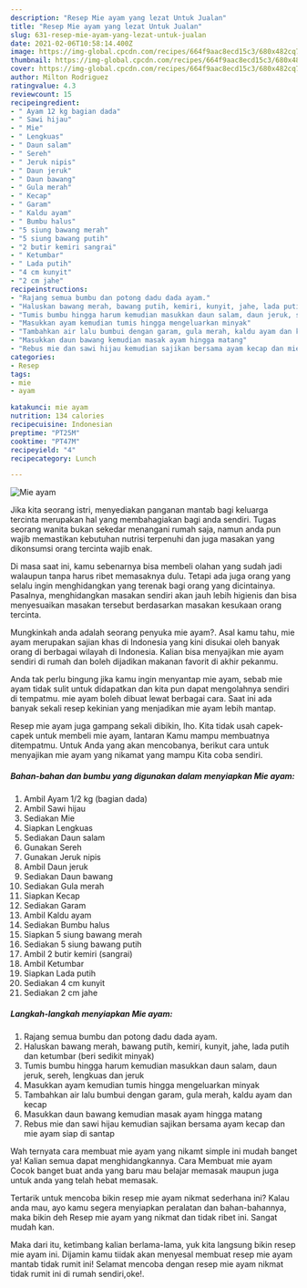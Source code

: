 ```yaml
---
description: "Resep Mie ayam yang lezat Untuk Jualan"
title: "Resep Mie ayam yang lezat Untuk Jualan"
slug: 631-resep-mie-ayam-yang-lezat-untuk-jualan
date: 2021-02-06T10:58:14.400Z
image: https://img-global.cpcdn.com/recipes/664f9aac8ecd15c3/680x482cq70/mie-ayam-foto-resep-utama.jpg
thumbnail: https://img-global.cpcdn.com/recipes/664f9aac8ecd15c3/680x482cq70/mie-ayam-foto-resep-utama.jpg
cover: https://img-global.cpcdn.com/recipes/664f9aac8ecd15c3/680x482cq70/mie-ayam-foto-resep-utama.jpg
author: Milton Rodriguez
ratingvalue: 4.3
reviewcount: 15
recipeingredient:
- " Ayam 12 kg bagian dada"
- " Sawi hijau"
- " Mie"
- " Lengkuas"
- " Daun salam"
- " Sereh"
- " Jeruk nipis"
- " Daun jeruk"
- " Daun bawang"
- " Gula merah"
- " Kecap"
- " Garam"
- " Kaldu ayam"
- " Bumbu halus"
- "5 siung bawang merah"
- "5 siung bawang putih"
- "2 butir kemiri sangrai"
- " Ketumbar"
- " Lada putih"
- "4 cm kunyit"
- "2 cm jahe"
recipeinstructions:
- "Rajang semua bumbu dan potong dadu dada ayam."
- "Haluskan bawang merah, bawang putih, kemiri, kunyit, jahe, lada putih dan ketumbar (beri sedikit minyak)"
- "Tumis bumbu hingga harum kemudian masukkan daun salam, daun jeruk, sereh, lengkuas dan jeruk"
- "Masukkan ayam kemudian tumis hingga mengeluarkan minyak"
- "Tambahkan air lalu bumbui dengan garam, gula merah, kaldu ayam dan kecap"
- "Masukkan daun bawang kemudian masak ayam hingga matang"
- "Rebus mie dan sawi hijau kemudian sajikan bersama ayam kecap dan mie ayam siap di santap"
categories:
- Resep
tags:
- mie
- ayam

katakunci: mie ayam 
nutrition: 134 calories
recipecuisine: Indonesian
preptime: "PT25M"
cooktime: "PT47M"
recipeyield: "4"
recipecategory: Lunch

---
```



![Mie ayam](https://img-global.cpcdn.com/recipes/664f9aac8ecd15c3/680x482cq70/mie-ayam-foto-resep-utama.jpg)

Jika kita seorang istri, menyediakan panganan mantab bagi keluarga tercinta merupakan hal yang membahagiakan bagi anda sendiri. Tugas seorang  wanita bukan sekedar menangani rumah saja, namun anda pun wajib memastikan kebutuhan nutrisi terpenuhi dan juga masakan yang dikonsumsi orang tercinta wajib enak.

Di masa  saat ini, kamu sebenarnya bisa membeli olahan yang sudah jadi walaupun tanpa harus ribet memasaknya dulu. Tetapi ada juga orang yang selalu ingin menghidangkan yang terenak bagi orang yang dicintainya. Pasalnya, menghidangkan masakan sendiri akan jauh lebih higienis dan bisa menyesuaikan masakan tersebut berdasarkan masakan kesukaan orang tercinta. 



Mungkinkah anda adalah seorang penyuka mie ayam?. Asal kamu tahu, mie ayam merupakan sajian khas di Indonesia yang kini disukai oleh banyak orang di berbagai wilayah di Indonesia. Kalian bisa menyajikan mie ayam sendiri di rumah dan boleh dijadikan makanan favorit di akhir pekanmu.

Anda tak perlu bingung jika kamu ingin menyantap mie ayam, sebab mie ayam tidak sulit untuk didapatkan dan kita pun dapat mengolahnya sendiri di tempatmu. mie ayam boleh dibuat lewat berbagai cara. Saat ini ada banyak sekali resep kekinian yang menjadikan mie ayam lebih mantap.

Resep mie ayam juga gampang sekali dibikin, lho. Kita tidak usah capek-capek untuk membeli mie ayam, lantaran Kamu mampu membuatnya ditempatmu. Untuk Anda yang akan mencobanya, berikut cara untuk menyajikan mie ayam yang nikamat yang mampu Kita coba sendiri.

<!--inarticleads1-->

##### Bahan-bahan dan bumbu yang digunakan dalam menyiapkan Mie ayam:

1. Ambil  Ayam 1/2 kg (bagian dada)
1. Ambil  Sawi hijau
1. Sediakan  Mie
1. Siapkan  Lengkuas
1. Sediakan  Daun salam
1. Gunakan  Sereh
1. Gunakan  Jeruk nipis
1. Ambil  Daun jeruk
1. Sediakan  Daun bawang
1. Sediakan  Gula merah
1. Siapkan  Kecap
1. Sediakan  Garam
1. Ambil  Kaldu ayam
1. Sediakan  Bumbu halus
1. Siapkan 5 siung bawang merah
1. Sediakan 5 siung bawang putih
1. Ambil 2 butir kemiri (sangrai)
1. Ambil  Ketumbar
1. Siapkan  Lada putih
1. Sediakan 4 cm kunyit
1. Sediakan 2 cm jahe




<!--inarticleads2-->

##### Langkah-langkah menyiapkan Mie ayam:

1. Rajang semua bumbu dan potong dadu dada ayam.
1. Haluskan bawang merah, bawang putih, kemiri, kunyit, jahe, lada putih dan ketumbar (beri sedikit minyak)
1. Tumis bumbu hingga harum kemudian masukkan daun salam, daun jeruk, sereh, lengkuas dan jeruk
1. Masukkan ayam kemudian tumis hingga mengeluarkan minyak
1. Tambahkan air lalu bumbui dengan garam, gula merah, kaldu ayam dan kecap
1. Masukkan daun bawang kemudian masak ayam hingga matang
1. Rebus mie dan sawi hijau kemudian sajikan bersama ayam kecap dan mie ayam siap di santap




Wah ternyata cara membuat mie ayam yang nikamt simple ini mudah banget ya! Kalian semua dapat menghidangkannya. Cara Membuat mie ayam Cocok banget buat anda yang baru mau belajar memasak maupun juga untuk anda yang telah hebat memasak.

Tertarik untuk mencoba bikin resep mie ayam nikmat sederhana ini? Kalau anda mau, ayo kamu segera menyiapkan peralatan dan bahan-bahannya, maka bikin deh Resep mie ayam yang nikmat dan tidak ribet ini. Sangat mudah kan. 

Maka dari itu, ketimbang kalian berlama-lama, yuk kita langsung bikin resep mie ayam ini. Dijamin kamu tiidak akan menyesal membuat resep mie ayam mantab tidak rumit ini! Selamat mencoba dengan resep mie ayam nikmat tidak rumit ini di rumah sendiri,oke!.

